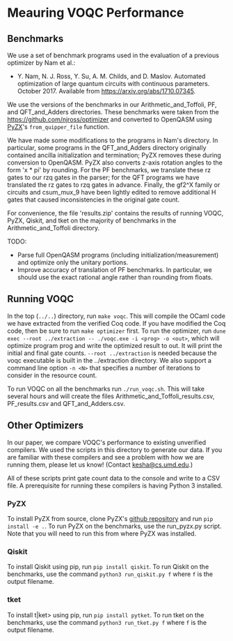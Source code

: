 # Meauring VOQC Performance

## Benchmarks

We use a set of benchmark programs used in the evaluation of a previous optimizer by Nam et al.:
- Y. Nam, N. J. Ross, Y. Su, A. M. Childs, and D. Maslov. Automated optimization of large quantum circuits with continuous parameters. October 2017. Available from https://arxiv.org/abs/1710.07345.

We use the versions of the benchmarks in our Arithmetic_and_Toffoli, PF, and QFT_and_Adders directories.
These benchmarks were taken from the https://github.com/njross/optimizer and converted to OpenQASM using [PyZX](https://github.com/Quantomatic/pyzx)'s `from_quipper_file` function. 

We have made some modifications to the programs in Nam's directory. In particular, some programs in the QFT_and_Adders directory originally contained ancilla initialization and termination; PyZX removes these during conversion to OpenQASM. PyZX also converts z-axis rotation angles to the form 'x * pi' by rounding. For the PF benchmarks, we translate these rz gates to our rzq gates in the parser; for the QFT programs we have translated the rz gates to rzq gates in advance. Finally, the gf2^X family or circuits and csum_mux_9 have been lightly edited to remove additional H gates that caused inconsistencies in the original gate count.

For convenience, the file 'results.zip' contains the results of running VOQC, PyZX, Qiskit, and tket on the majority of benchmarks in the Arithmetic_and_Toffoli directory.

TODO:
* Parse full OpenQASM programs (including initialization/measurement) and optimize only the unitary portions.
* Improve accuracy of translation of PF benchmarks. In particular, we should use the exact rational angle rather than rounding from floats.

## Running VOQC

In the top (`../..`) directory, run `make voqc`. This will compile the OCaml code we have extracted from the verified Coq code. If you have modified the Coq code, then be sure to run `make optimizer` first. To run the optimizer, run `dune exec --root ../extraction -- ./voqc.exe -i <prog> -o <out>`, which will optimize program prog and write the optimized result to out. It will print the initial and final gate counts. `--root ../extraction` is needed because the voqc executable is built in the ../extraction directory. We also support a command line option `-n <N>` that specifies a number of iterations to consider in the resource count.

To run VOQC on all the benchmarks run `./run_voqc.sh`. This will take several hours and will create the files Arithmetic_and_Toffoli_results.csv, PF_results.csv and QFT_and_Adders.csv.

## Other Optimizers

In our paper, we compare VOQC's performance to existing unverified compilers. We used the scripts in this directory to generate our data. If you are familiar with these compilers and see a problem with how we are running them, please let us know! (Contact <kesha@cs.umd.edu>.)

All of these scripts print gate count data to the console and write to a CSV file. A prerequisite for running these compilers is having Python 3 installed.

### PyZX

To install PyZX from source, clone PyZX's [github repository](https://github.com/Quantomatic/pyzx) and run `pip install -e .`. To run PyZX on the benchmarks, use the run_pyzx.py script. Note that you will need to run this from where PyZX was installed.

### Qiskit

To install Qiskit using pip, run `pip install qiskit`. To run Qiskit on the benchmarks, use the command `python3 run_qiskit.py f` where `f` is the output filename.

### tket

To install t|ket> using pip, run `pip install pytket`. To run tket on the benchmarks, use the command `python3 run_tket.py f` where `f` is the output filename.

